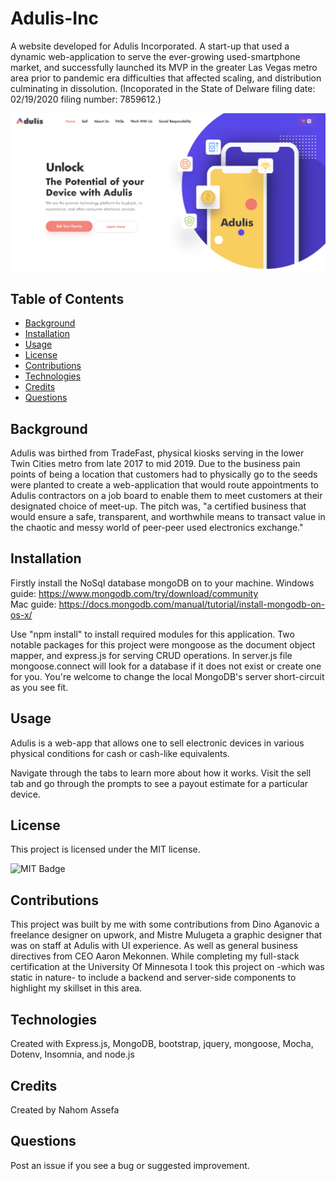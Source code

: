 # Adulis-Inc
A website developed for Adulis Incorporated. A start-up that used a dynamic web-application to serve the ever-growing used-smartphone market, and successfully launched its MVP in the greater Las Vegas metro area prior to pandemic era difficulties that affected scaling, and distribution culminating in dissolution.
(Incoporated in the State of Delware filing date: 02/19/2020 filing number: 7859612.)

![Adulis Screenshot](/public/assets/images/sc-main.png)

## Table of Contents

- [Background](#background)
- [Installation](#installation)
- [Usage](#usage)
- [License](#license)
- [Contributions](#contributions)
- [Technologies](#technologies)
- [Credits](#credits)
- [Questions](#questions)

## Background

Adulis was birthed from TradeFast, physical kiosks serving in the lower Twin Cities metro from late 2017 to mid 2019. Due to the business pain points of being a location that customers had to physically go to the seeds were planted to create a web-application that would route appointments to Adulis contractors on a job board to enable them to meet customers at their designated choice of meet-up. The pitch was, "a certified business that would ensure a safe, transparent, and worthwhile means to transact value in the chaotic and messy world of peer-peer used electronics exchange."

## Installation

Firstly install the NoSql database mongoDB on to your machine. 
Windows guide: https://www.mongodb.com/try/download/community <br>
Mac guide: https://docs.mongodb.com/manual/tutorial/install-mongodb-on-os-x/

Use "npm install" to install required modules for this application. Two notable packages for this project were mongoose as the document object mapper, and express.js for serving CRUD operations. In server.js file mongoose.connect will look for a database if it does not exist or create one for you. You're welcome to change the local MongoDB's server short-circuit as you see fit.

## Usage

Adulis is a web-app that allows one to sell electronic devices in various physical conditions for cash or cash-like equivalents. 

Navigate through the tabs to learn more about how it works. Visit the sell tab and go through the prompts to see a payout estimate for a particular device.

## License

This project is licensed under the MIT license.

![MIT Badge](https://img.shields.io/npm/l/f)

## Contributions

This project was built by me with some contributions from Dino Aganovic a freelance designer on upwork, and Mistre Mulugeta a graphic designer that was on staff at Adulis with UI experience. As well as general business directives from CEO Aaron Mekonnen. While completing my full-stack certification at the University Of Minnesota I took this project on -which was static in nature- to include a backend and server-side components to highlight my skillset in this area.

## Technologies

Created with Express.js, MongoDB, bootstrap, jquery, mongoose, Mocha, Dotenv, Insomnia, and node.js

## Credits

Created by Nahom Assefa

## Questions

Post an issue if you see a bug or suggested improvement.
